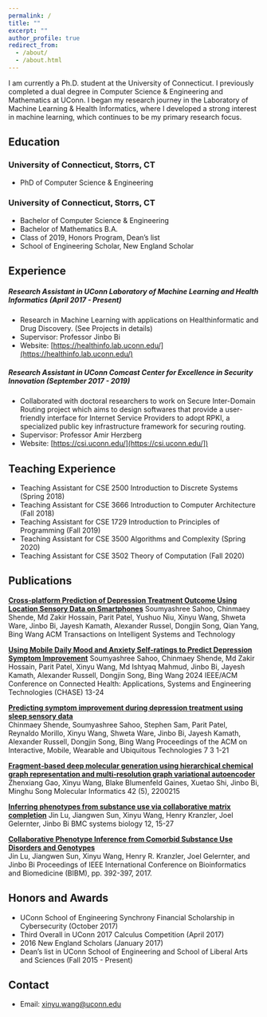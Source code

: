 ```yaml
---
permalink: /
title: ""
excerpt: ""
author_profile: true
redirect_from: 
  - /about/
  - /about.html
---
```


I am currently a Ph.D. student at the University of Connecticut. I previously completed a dual degree in Computer Science & Engineering and Mathematics at UConn. I began my research journey in the Laboratory of Machine Learning & Health Informatics, where I developed a strong interest in machine learning, which continues to be my primary research focus.

## Education
### University of Connecticut, Storrs, CT
   * PhD of Computer Science & Engineering
### University of Connecticut, Storrs, CT
   * Bachelor of Computer Science & Engineering
   * Bachelor of Mathematics B.A.
   * Class of 2019, Honors Program, Dean’s list
   * School of Engineering Scholar, New England Scholar


## Experience
##### Research Assistant in UConn Laboratory of Machine Learning and Health Informatics (April 2017 - Present)
* Research in Machine Learning with applications on Healthinformatic and  Drug Discovery. (See Projects in details)
* Supervisor: Professor Jinbo Bi
* Website: [https://healthinfo.lab.uconn.edu/](https://healthinfo.lab.uconn.edu/)

##### Research Assistant in UConn Comcast Center for Excellence in Security Innovation (September 2017 - 2019)
* Collaborated with doctoral researchers to work on Secure Inter-Domain Routing project which
aims to design softwares that provide a user-friendly interface for Internet Service Providers to
adopt RPKI, a specialized public key infrastructure framework for securing routing.
* Supervisor: Professor Amir Herzberg
* Website: [https://csi.uconn.edu/](https://csi.uconn.edu/])

## Teaching Experience
* Teaching Assistant for CSE 2500 Introduction to Discrete Systems (Spring 2018)
* Teaching Assistant for CSE 3666 Introduction to Computer Architecture (Fall 2018) 
* Teaching Assistant for CSE 1729 Introduction to Principles of Programming (Fall 2019) 
* Teaching Assistant for CSE 3500 Algorithms and Complexity (Spring 2020) 
* Teaching Assistant for CSE 3502 Theory of Computation (Fall 2020) 

## Publications
__[Cross-platform Prediction of Depression Treatment Outcome Using Location Sensory Data on Smartphones](https://arxiv.org/pdf/2503.07883?)__
Soumyashree Sahoo, Chinmaey Shende, Md Zakir Hossain, Parit Patel, Yushuo Niu, Xinyu Wang, Shweta Ware, Jinbo Bi, Jayesh Kamath, Alexander Russel, Dongjin Song, Qian Yang, Bing Wang
ACM Transactions on Intelligent Systems and Technology


__[Using Mobile Daily Mood and Anxiety Self-ratings to Predict Depression Symptom Improvement](https://nlab.engr.uconn.edu/papers/Sahoo-mood-CHASE-24.pdf)__
Soumyashree Sahoo, Chinmaey Shende, Md Zakir Hossain, Parit Patel, Xinyu Wang, Md Ishtyaq Mahmud, Jinbo Bi, Jayesh Kamath, Alexander Russell, Dongjin Song, Bing Wang
2024 IEEE/ACM Conference on Connected Health: Applications, Systems and Engineering Technologies (CHASE) 13-24

__[Predicting symptom improvement during depression treatment using sleep sensory data](https://www.researchgate.net/profile/Chinmaey-Shende-3/publication/374255048_Predicting_Symptom_Improvement_During_Depression_Treatment_Using_Sleep_Sensory_Data/links/65ccb8281e1ec12eff9bc737/Predicting-Symptom-Improvement-During-Depression-Treatment-Using-Sleep-Sensory-Data.pdf)__  
Chinmaey Shende, Soumyashree Sahoo, Stephen Sam, Parit Patel, Reynaldo Morillo, Xinyu Wang, Shweta Ware, Jinbo Bi, Jayesh Kamath, Alexander Russell, Dongjin Song, Bing Wang
Proceedings of the ACM on Interactive, Mobile, Wearable and Ubiquitous Technologies 7 3 1-21

__[Fragment‐based deep molecular generation using hierarchical chemical graph representation and multi‐resolution graph variational autoencoder](https://onlinelibrary.wiley.com/doi/am-pdf/10.1002/minf.202200215)__  
Zhenxiang Gao, Xinyu Wang, Blake Blumenfeld Gaines, Xuetao Shi, Jinbo Bi, Minghu Song
Molecular Informatics 42 (5), 2200215

__[Inferring phenotypes from substance use via collaborative matrix completion](https://link.springer.com/article/10.1186/s12918-018-0623-5)__
Jin Lu, Jiangwen Sun, Xinyu Wang, Henry Kranzler, Joel Gelernter, Jinbo Bi
BMC systems biology 12, 15-27

__[Collaborative Phenotype Inference from Comorbid Substance Use Disorders and Genotypes](http://www.engr.uconn.edu/~jinbo/doc/BIBM2017_phenotypeImputation.pdf)__  
Jin Lu, Jiangwen Sun, Xinyu Wang, Henry R. Kranzler, Joel Gelernter, and Jinbo Bi 
Proceedings of IEEE International Conference on Bioinformatics and Biomedicine (BIBM), pp. 392-397, 2017.

## Honors and Awards
* UConn School of Engineering Synchrony Financial Scholarship in Cybersecurity (October 2017)
* Third Overall in UConn 2017 Calculus Competition (April 2017)
* 2016 New England Scholars (January 2017)
* Dean’s list in UConn School of Engineering and School of Liberal Arts and Sciences (Fall 2015 - Present)

## Contact
* Email: xinyu.wang@uconn.edu
